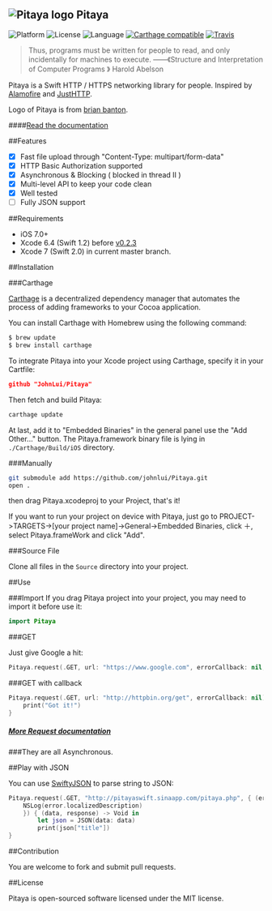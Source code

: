 ![Pitaya logo](https://raw.githubusercontent.com/johnlui/Pitaya/master/Pitaya.gif)
Pitaya
----------
![Platform](https://camo.githubusercontent.com/770175f6c01d89c84a020706126a9e6399ff76c4/68747470733a2f2f696d672e736869656c64732e696f2f636f636f61706f64732f702f4b696e676669736865722e7376673f7374796c653d666c6174) ![License](https://img.shields.io/github/license/johnlui/Pitaya.svg?style=flat) ![Language](https://img.shields.io/badge/language-Swift%202-orange.svg) [![Carthage compatible](https://img.shields.io/badge/Carthage-compatible-4BC51D.svg?style=flat)](https://github.com/Carthage/Carthage) [![Travis](https://img.shields.io/travis/johnlui/Pitaya.svg)](https://travis-ci.org/johnlui/Pitaya)

> Thus, programs must be written for people to read, and only incidentally for machines to execute.
> ——《Structure and Interpretation of Computer Programs 》 Harold Abelson

Pitaya is a Swift HTTP / HTTPS networking library for people. Inspired by [Alamofire](https://github.com/Alamofire/Alamofire) and [JustHTTP](https://github.com/JustHTTP/Just).

Logo of Pitaya is from [brian banton](https://dribbble.com/shots/1324676-Dragon-Fruit-Falls-Victim-to-Flying-Meat-Cleaver).


####[Read the documentation](https://github.com/johnlui/Pitaya/wiki)

##Features

- [x] Fast file upload through "Content-Type: multipart/form-data"
- [x] HTTP Basic Authorization supported
- [x] Asynchronous & Blocking ( blocked in thread II )
- [x] Multi-level API to keep your code clean
- [x] Well tested
- [ ] Fully JSON support

##Requirements

* iOS 7.0+
* Xcode 6.4 (Swift 1.2) before [v0.2.3](https://github.com/johnlui/Pitaya/releases/tag/v0.2.3)
* Xcode 7 (Swift 2.0) in current master branch.

##Installation

###Carthage

[Carthage](https://github.com/Carthage/Carthage) is a decentralized dependency manager that automates the process of adding frameworks to your Cocoa application.

You can install Carthage with Homebrew using the following command:

```bash
$ brew update
$ brew install carthage
```

To integrate Pitaya into your Xcode project using Carthage, specify it in your Cartfile:

```json
github "JohnLui/Pitaya"
```

Then fetch and build Pitaya:

```bash
carthage update
```

At last, add it to "Embedded Binaries" in the general panel use the "Add Other..." button. The Pitaya.framework binary file is lying in `./Carthage/Build/iOS` directory.


###Manually

```bash
git submodule add https://github.com/johnlui/Pitaya.git
open .
```
then drag Pitaya.xcodeproj to your Project, that's it!

If you want to run your project on device with Pitaya, just go to PROJECT->TARGETS->[your project name]->General->Embedded Binaries, click ＋, select Pitaya.frameWork and click "Add".

###Source File

Clone all files in the `Source` directory into your project.

##Use

###Import
If you drag Pitaya project into your project, you may need to import it before use it:

```swift
import Pitaya
```

###GET

Just give Google a hit:

```swift
Pitaya.request(.GET, url: "https://www.google.com", errorCallback: nil, callback: nil)
```

###GET with callback

```swift
Pitaya.request(.GET, url: "http://httpbin.org/get", errorCallback: nil) { (data, response) -> Void in
    print("Got it!")
}
```
##### [More Request documentation](https://github.com/johnlui/Pitaya/wiki/Request)

###They are all Asynchronous.

##Play with JSON

You can use [SwiftyJSON](https://github.com/SwiftyJSON/SwiftyJSON) to parse string to JSON:


```swift
Pitaya.request(.GET, "http://pitayaswift.sinaapp.com/pitaya.php", { (error) -> Void in
    NSLog(error.localizedDescription)
    }) { (data, response) -> Void in
        let json = JSON(data: data)
        print(json["title"])
}
```


##Contribution

You are welcome to fork and submit pull requests.

##License

Pitaya is open-sourced software licensed under the MIT license.
